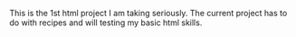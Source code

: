 This is the 1st html project I am taking seriously. 
The current project has to do with recipes and will testing my basic html skills.